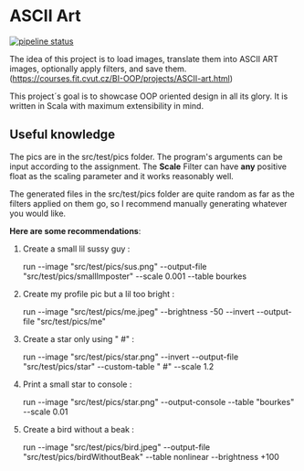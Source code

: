 # ASCII Art

[![pipeline status](https://gitlab.fit.cvut.cz/BI-OOP/B201/asciiart/badges/master/pipeline.svg)](https://gitlab.fit.cvut.cz/BI-OOP/B201/asciiart)

The idea of this project is to load images, translate them into ASCII ART images, optionally apply filters, and save them. (https://courses.fit.cvut.cz/BI-OOP/projects/ASCII-art.html)

This project´s goal is to showcase OOP oriented design in all its glory. It is written in Scala with maximum extensibility in mind.

## Useful knowledge

The pics are in the src/test/pics folder. The program's arguments can be input according to the assignment.
The **Scale** Filter can have **any** positive float as the scaling parameter and it works reasonably well.

The generated files in the src/test/pics folder are quite random as far as the filters applied on them go, so I recommend manually generating whatever you would like.

**Here are some recommendations**:
1. Create a small lil sussy guy : 

    run --image "src/test/pics/sus.png" --output-file "src/test/pics/smallImposter" --scale 0.001 --table bourkes

2. Create my profile pic but a lil too bright :
   
   run --image "src/test/pics/me.jpeg" --brightness -50 --invert --output-file "src/test/pics/me"

3. Create a star only using " #" : 

   run --image "src/test/pics/star.png" --invert --output-file "src/test/pics/star" --custom-table " #" --scale 1.2

4. Print a small star to console :

   run --image "src/test/pics/star.png" --output-console --table "bourkes" --scale 0.01

5. Create a bird without a beak : 

   run --image "src/test/pics/bird.jpeg" --output-file "src/test/pics/birdWithoutBeak" --table nonlinear --brightness +100


